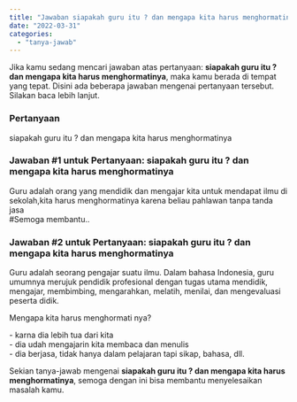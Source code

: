 ```yaml
---
title: "Jawaban siapakah guru itu ? dan mengapa kita harus menghormatinya"
date: "2022-03-31"
categories: 
  - "tanya-jawab"
---
```


Jika kamu sedang mencari jawaban atas pertanyaan: **siapakah guru itu ? dan mengapa kita harus menghormatinya**, maka kamu berada di tempat yang tepat. Disini ada beberapa jawaban mengenai pertanyaan tersebut. Silakan baca lebih lanjut.

### Pertanyaan

siapakah guru itu ? dan mengapa kita harus menghormatinya

### Jawaban #1 untuk Pertanyaan: siapakah guru itu ? dan mengapa kita harus menghormatinya

Guru adalah orang yang mendidik dan mengajar kita untuk mendapat ilmu di sekolah,kita harus menghormatinya karena beliau pahlawan tanpa tanda jasa  
#Semoga membantu..

### Jawaban #2 untuk Pertanyaan: siapakah guru itu ? dan mengapa kita harus menghormatinya

  
Guru adalah seorang pengajar suatu ilmu. Dalam bahasa Indonesia, guru umumnya merujuk pendidik profesional dengan tugas utama mendidik, mengajar, membimbing, mengarahkan, melatih, menilai, dan mengevaluasi peserta didik.  
  
Mengapa kita harus menghormati nya?  
  
\- karna dia lebih tua dari kita  
\- dia udah mengajarin kita membaca dan menulis  
\- dia berjasa, tidak hanya dalam pelajaran tapi sikap, bahasa, dll.

Sekian tanya-jawab mengenai **siapakah guru itu ? dan mengapa kita harus menghormatinya**, semoga dengan ini bisa membantu menyelesaikan masalah kamu.
